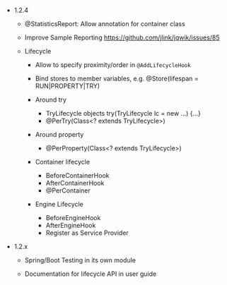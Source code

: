 - 1.2.4

    - @StatisticsReport: Allow annotation for container class

    - Improve Sample Reporting
      https://github.com/jlink/jqwik/issues/85

    - Lifecycle
        - Allow to specify proximity/order in `@AddLifecycleHook`

        - Bind stores to member variables, e.g.
          @Store(lifespan = RUN|PROPERTY|TRY)

        - Around try
          - TryLifecycle objects
            try(TryLifecycle lc = new ...) {...}
          - @PerTry(Class<? extends TryLifecycle>)

        - Around property
          - @PerProperty(Class<? extends TryLifecycle>)

        - Container lifecycle
            - BeforeContainerHook
            - AfterContainerHook
            - @PerContainer

        - Engine Lifecycle
            - BeforeEngineHook
            - AfterEngineHook
            - Register as Service Provider

- 1.2.x
  
    - Spring/Boot Testing in its own module

    - Documentation for lifecycle API in user guide
